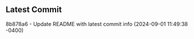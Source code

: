 
## Latest Commit
8b878a6 - Update README with latest commit info (2024-09-01 11:49:38 -0400) <Yunxi-Zhou>
